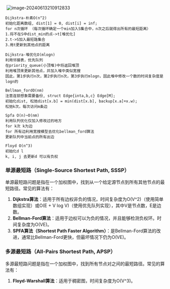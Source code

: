 ​	![image-20240613210912833](https://jiejiesks.oss-cn-beijing.aliyuncs.com/Note/202406132109052.png)

```
Dijkstra-朴素O(n^2)
初始化距离数组, dist[1] = 0, dist[i] = inf;
for n次循环 （每次循环确定一个min加入S集合中，n次之后就得出所有的最短距离）
1.将不在S中dist_min的点->t[堆优化]
2.t->S加入最短路集合
3.用t更新到其他点的距离

Dijkstra-堆优化O(mlogn)
利用邻接表，优先队列
在priority_queue(小顶堆)中将返回堆顶
利用堆顶来更新其他点，并加入堆中类似宽搜
因此，第1步执行n次，第2步执行n次，第3步执行mlogn，因此堆中修改一个数的时间复杂度是logn的

Bellman_fordO(nm)
注意连锁想象需要备份, struct Edge{inta,b,c} Edge[M];
初始化dist, 松弛dist[x.b] = min(dist[x.b], backup[x.a]+x.w);
松弛k次，每次访问m条边

Spfa O(n)~O(nm)
利用队列优化仅加入修改过的地方
for k次 k为边
for 所有边利用宽搜模型去优化bellman_ford算法
更新队列中当前点的所有出边

Floyd O(n^3)
初始化d l
k, i, j 去更新d 可以有负权
```

### 单源最短路（Single-Source Shortest Path, SSSP）

单源最短路问题是指在一个加权图中，找到从一个给定源节点到所有其他节点的最短路径。常见的算法有：

1. **Dijkstra算法**：适用于所有边权非负的情况，时间复杂度为O(V^2)（使用简单数组实现）或O(E + V log V)（使用优先队列实现），其中V是节点数，E是边数。
2. **Bellman-Ford算法**：适用于边权可以为负的情况，并且能够检测负权环。时间复杂度为O(VE)。
3. **SPFA算法（Shortest Path Faster Algorithm）**：是Bellman-Ford算法的改进，通常比Bellman-Ford更快，但最坏情况下仍为O(VE)。

### 多源最短路（All-Pairs Shortest Path, APSP）

多源最短路问题是指在一个加权图中，找到所有节点对之间的最短路径。常见的算法有：

1. **Floyd-Warshall算法**：适用于稠密图，时间复杂度为O(V^3)。

